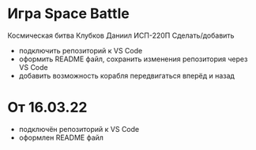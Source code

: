 # Игра Space Battle
Космическая битва
Клубков Даниил ИСП-220П
Сделать/добавить
- подключить репозиторий к VS Code
- оформить README файл, сохранить изменения репозитория через VS Code
- добавить возможность корабля передвигаться вперёд и назад
# От 16.03.22
- подключён репозиторий к VS Code
- оформлен README файл
